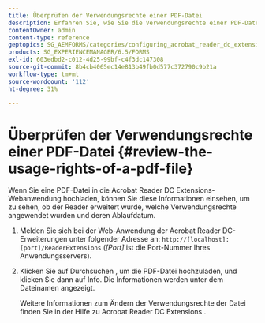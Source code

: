 ```yaml
---
title: Überprüfen der Verwendungsrechte einer PDF-Datei
description: Erfahren Sie, wie Sie die Verwendungsrechte einer PDF-Datei überprüfen.
contentOwner: admin
content-type: reference
geptopics: SG_AEMFORMS/categories/configuring_acrobat_reader_dc_extensions
products: SG_EXPERIENCEMANAGER/6.5/FORMS
exl-id: 603edbd2-c012-4d25-99bf-c4f3dc147308
source-git-commit: 8b4cb4065ec14e813b49fb0d577c372790c9b21a
workflow-type: tm+mt
source-wordcount: '112'
ht-degree: 31%

---
```


# Überprüfen der Verwendungsrechte einer PDF-Datei {#review-the-usage-rights-of-a-pdf-file}

Wenn Sie eine PDF-Datei in die Acrobat Reader DC Extensions-Webanwendung hochladen, können Sie diese Informationen einsehen, um zu sehen, ob der Reader erweitert wurde, welche Verwendungsrechte angewendet wurden und deren Ablaufdatum.

1. Melden Sie sich bei der Web-Anwendung der Acrobat Reader DC-Erweiterungen unter folgender Adresse an: `http://[localhost]:[port]/ReaderExtensions` (*[Port]* ist die Port-Nummer Ihres Anwendungsservers).
1. Klicken Sie auf Durchsuchen , um die PDF-Datei hochzuladen, und klicken Sie dann auf Info. Die Informationen werden unter dem Dateinamen angezeigt.

   Weitere Informationen zum Ändern der Verwendungsrechte der Datei finden Sie in der Hilfe zu Acrobat Reader DC Extensions .
